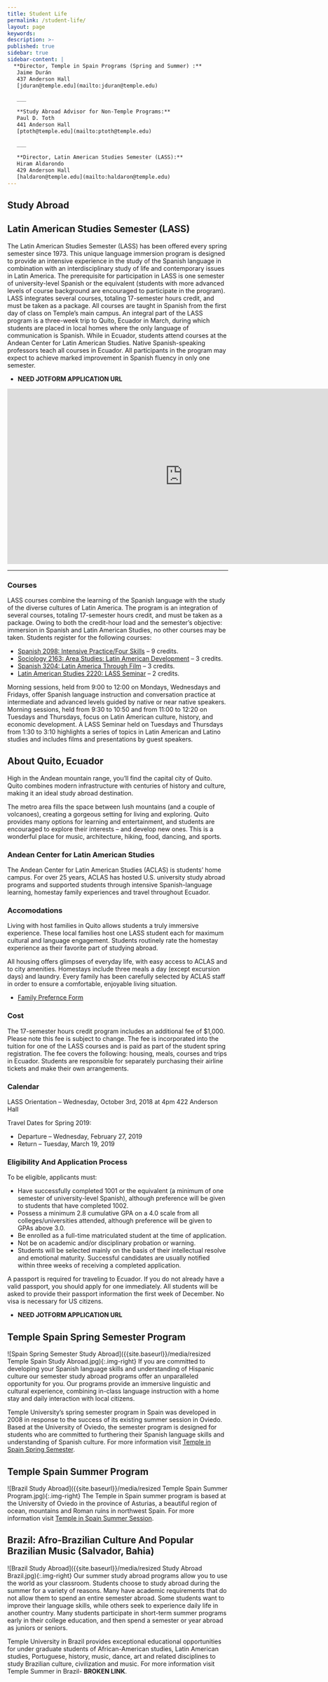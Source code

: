 ```yaml
---
title: Student Life
permalink: /student-life/
layout: page
keywords: 
description: >-
published: true
sidebar: true
sidebar-content: |
  **Director, Temple in Spain Programs (Spring and Summer) :**  
   Jaime Durán  
   437 Anderson Hall    
   [jduran@temple.edu](mailto:jduran@temple.edu)  
   
   ___
   
   **Study Abroad Advisor for Non-Temple Programs:**  
   Paul D. Toth  
   441 Anderson Hall    
   [ptoth@temple.edu](mailto:ptoth@temple.edu)  
   
   ___
   
   **Director, Latin American Studies Semester (LASS):**  
   Hiram Aldarondo  
   429 Anderson Hall     
   [haldaron@temple.edu](mailto:haldaron@temple.edu)
---
```


## Study Abroad 

## Latin American Studies Semester (LASS)
The Latin American Studies Semester (LASS) has been offered every spring semester since 1973. This unique language immersion program is designed to provide an intensive experience in the study of the Spanish language in combination with an interdisciplinary study of life and contemporary issues in Latin America. The prerequisite for participation in LASS is one semester of university-level Spanish or the equivalent (students with more advanced levels of course background are encouraged to participate in the program). LASS integrates several courses, totaling 17-semester hours credit, and must be taken as a package. All courses are taught in Spanish from the first day of class on Temple’s main campus. An integral part of the LASS program is a three-week trip to Quito, Ecuador in March, during which students are placed in local homes where the only language of communication is Spanish. While in Ecuador, students attend courses at the Andean Center for Latin American Studies. Native Spanish-speaking professors teach all courses in Ecuador. All participants in the program may expect to achieve marked improvement in Spanish fluency in only one semester.
- **NEED JOTFORM APPLICATION URL**

<div align="center"><iframe width="800" height="400" src="https://www.youtube.com/embed/NIBBE9gBkUs" frameborder="0" allow="autoplay; encrypted-media" allowfullscreen></iframe></div>
  
___  

### Courses
LASS courses combine the learning of the Spanish language with the study of the diverse cultures of Latin America. The program is an integration of several courses, totaling 17-semester hours credit, and must be taken as a package. Owing to both the credit-hour load and the semester’s objective: immersion in Spanish and Latin American Studies, no other courses may be taken. Students register for the following courses:

- [Spanish 2098: Intensive Practice/Four Skills](http://bulletin.temple.edu/search/?P=SPAN%202098) – 9 credits.
- [Sociology 2163: Area Studies: Latin American Development](http://bulletin.temple.edu/search/?P=SOC%202163) – 3 credits.
- [Spanish 3204: Latin America Through Film](http://bulletin.temple.edu/search/?P=SPAN%203204) – 3 credits.
- [Latin American Studies 2220: LASS Seminar](http://bulletin.temple.edu/search/?P=LAS%202220) – 2 credits.

Morning sessions, held from 9:00 to 12:00 on Mondays, Wednesdays and Fridays, offer Spanish language instruction and conversation practice at intermediate and advanced levels guided by native or near native speakers. Morning sessions, held from 9:30 to 10:50 and from 11:00 to 12:20 on Tuesdays and Thursdays, focus on Latin American culture, history, and economic development. A LASS Seminar held on Tuesdays and Thursdays from 1:30 to 3:10 highlights a series of topics in Latin American and Latino studies and includes films and presentations by guest speakers.

## About Quito, Ecuador
High in the Andean mountain range, you’ll find the capital city of Quito. Quito combines modern infrastructure with centuries of history and culture, making it an ideal study abroad destination.

The metro area fills the space between lush mountains (and a couple of volcanoes), creating a gorgeous setting for living and exploring. Quito provides many options for learning and entertainment, and students are encouraged to explore their interests – and develop new ones. This is a wonderful place for music, architecture, hiking, food, dancing, and sports.

### Andean Center for Latin American Studies
The Andean Center for Latin American Studies (ACLAS) is students’ home campus. For over 25 years, ACLAS has hosted U.S. university study abroad programs and supported students through intensive Spanish-language learning, homestay family experiences and travel throughout Ecuador.

### Accomodations
Living with host families in Quito allows students a truly immersive experience. These local families host one LASS student each for maximum cultural and language engagement. Students routinely rate the homestay experience as their favorite part of studying abroad.

All housing offers glimpses of everyday life, with easy access to ACLAS and to city amenities. Homestays include three meals a day (except excursion days) and laundry. Every family has been carefully selected by ACLAS staff in order to ensure a comfortable, enjoyable living situation.

- [Family Prefernce Form](https://form.jotform.com/pugliese/formulario-preferencias-familiares)

### Cost
The 17-semester hours credit program includes an additional fee of $1,000. Please note this fee is subject to change. The fee is incorporated into the tuition for one of the LASS courses and is paid as part of the student spring registration.  The fee covers the following: housing, meals, courses and trips in Ecuador. Students are responsible for separately purchasing their airline tickets and make their own arrangements.

### Calendar
LASS Orientation – Wednesday, October 3rd, 2018 at 4pm 422 Anderson Hall

Travel Dates for Spring 2019:
- Departure – Wednesday, February 27, 2019
- Return – Tuesday, March 19, 2019

### Eligibility And Application Process
To be eligible, applicants must:

- Have successfully completed 1001 or the equivalent (a minimum of one semester of university-level Spanish), although preference will be given to students that have completed 1002.
- Possess a minimum 2.8 cumulative GPA on a 4.0 scale from all colleges/universities attended, although preference will be given to GPAs above 3.0.
- Be enrolled as a full-time matriculated student at the time of application.
- Not be on academic and/or disciplinary probation or warning.
- Students will be selected mainly on the basis of their intellectual resolve and emotional maturity. Successful candidates are usually notified within three weeks of receiving a completed application.

A passport is required for traveling to Ecuador. If you do not already have a valid passport, you should apply for one immediately. All students will be asked to provide their passport information the first week of December.  No visa is necessary for US citizens.

- **NEED JOTFORM APPLICATION URL**

## Temple Spain Spring Semester Program
![Spain Spring Semester Study Abroad]({{site.baseurl}}/media/resized Temple Spain Study Abroad.jpg){:.img-right}
If you are committed to developing your Spanish language skills and understanding of Hispanic culture our semester study abroad programs offer an unparalleled opportunity for you. Our programs provide an immersive linguistic and cultural experience, combining in-class language instruction with a home stay and daily interaction with local citizens.

Temple University’s spring semester program in Spain was developed in 2008 in response to the success of its existing summer session in Oviedo. Based at the University of Oviedo, the semester program is designed for students who are committed to furthering their Spanish language skills and understanding of Spanish culture. For more information visit [Temple in Spain Spring Semester](http://studyabroad.temple.edu/sites/temple-in-spain-spring-semester).

## Temple Spain Summer Program
![Brazil Study Abroad]({{site.baseurl}}/media/resized Temple Spain Summer Program.jpg){:.img-right}
The Temple in Spain summer program is based at the University of Oviedo in the province of Asturias, a beautiful region of ocean, mountains and Roman ruins in northwest Spain. For more information visit [Temple in Spain Summer Session](http://studyabroad.temple.edu/sites/temple-in-spain-summer).

## Brazil: Afro-Brazilian Culture And Popular Brazilian Music (Salvador, Bahia)
![Brazil Study Abroad]({{site.baseurl}}/media/resized Study Abroad Brazil.jpg){:.img-right}
Our summer study abroad programs allow you to use the world as your classroom. Students choose to study abroad during the summer for a variety of reasons. Many have academic requirements that do not allow them to spend an entire semester abroad. Some students want to improve their language skills, while others seek to experience daily life in another country. Many students participate in short-term summer programs early in their college education, and then spend a semester or year abroad as juniors or seniors.

Temple University in Brazil provides exceptional educational opportunities for under graduate students of African-American studies, Latin American studies, Portuguese, history, music, dance, art and related disciplines to study Brazilian culture, civilization and music. For more information visit Temple Summer in Brazil- **BROKEN LINK**.

